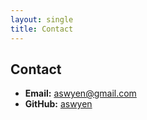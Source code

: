 ```yaml
---
layout: single
title: Contact
---
```


## Contact

- **Email:** [aswyen@gmail.com](mailto:aswyen@gmail.com)
- **GitHub:** [aswyen](https://github.com/aswyen)
